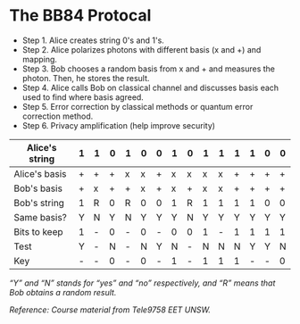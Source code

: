 # The BB84 Protocal

* Step 1. Alice creates string 0's and 1's.
* Step 2. Alice polarizes photons with different basis (x and +) and mapping.
* Step 3. Bob chooses a random basis from x and + and measures the photon. Then, he stores the result.
* Step 4. Alice calls Bob on classical channel and discusses basis each used to find where basis agreed.
* Step 5. Error correction by classical methods or quantum error correction method.
* Step 6. Privacy amplification (help improve security)

|Alice's string|1|1|0|1|0|0|1|0|1|1|1|1|0|0|
| ------ | ------ | ------ | ------ | ------ | ------ | ------ | ------ | ------ | ------ | ------ | ------ | ------ | ------ | ------ |
|Alice's basis|+|+|+|x|x|+|x|x|x|x|+|+|+|+|
|Bob's basis|+|x|+|+|x|+|x|+|x|x|+|+|+|+|
|Bob's string|1|R|0|R|0|0|1|R|1|1|1|1|0|0|
|Same basis?|Y|N|Y|N|Y|Y|Y|N|Y|Y|Y|Y|Y|Y|
|Bits to keep|1|-|0|-|0|-|0|0|1|-|1|1|1|1|0|0|
|Test|Y|-|N|-|N|Y|N|-|N|N|N|Y|Y|N|
|Key|-|-|0|-|0|-|1|-|1|1|1|-|-|0|

_“Y” and “N” stands for “yes” and “no” respectively, and “R” means that Bob obtains a random result._

_Reference: Course material from Tele9758 EET UNSW._
